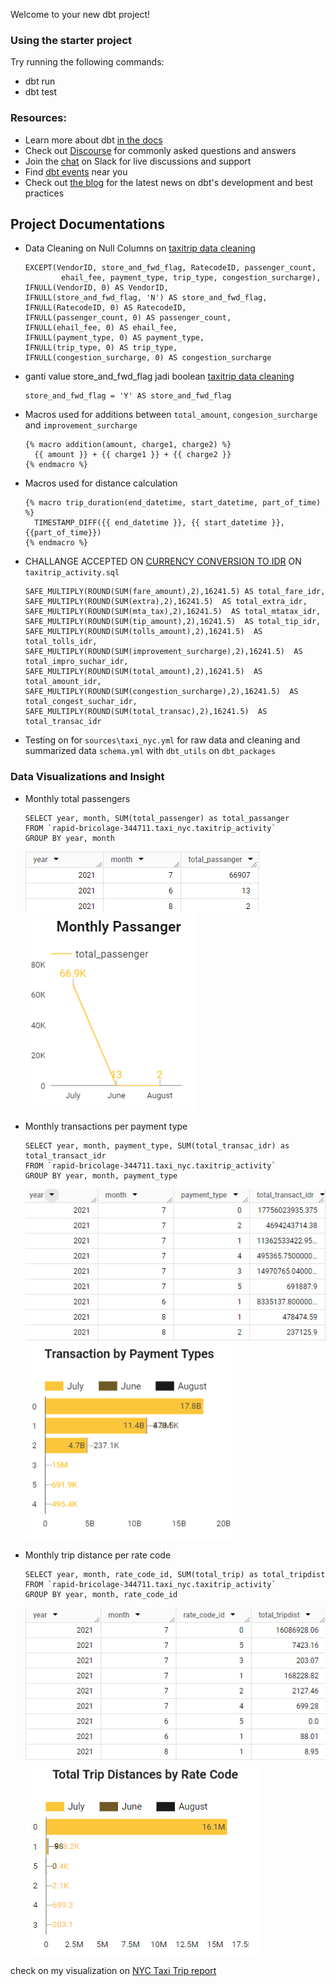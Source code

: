 Welcome to your new dbt project!

### Using the starter project

Try running the following commands:
- dbt run
- dbt test


### Resources:
- Learn more about dbt [in the docs](https://docs.getdbt.com/docs/introduction)
- Check out [Discourse](https://discourse.getdbt.com/) for commonly asked questions and answers
- Join the [chat](https://community.getdbt.com/) on Slack for live discussions and support
- Find [dbt events](https://events.getdbt.com) near you
- Check out [the blog](https://blog.getdbt.com/) for the latest news on dbt's development and best practices

## Project Documentations
- Data Cleaning on Null Columns on [taxitrip data cleaning](https://github.com/hendrywijaya98/nyc_taxi_trip/blob/main/models/taxitrip_clean.sql)
  ```
  EXCEPT(VendorID, store_and_fwd_flag, RatecodeID, passenger_count,
          ehail_fee, payment_type, trip_type, congestion_surcharge), 
  IFNULL(VendorID, 0) AS VendorID, 
  IFNULL(store_and_fwd_flag, 'N') AS store_and_fwd_flag, 
  IFNULL(RatecodeID, 0) AS RatecodeID, 
  IFNULL(passenger_count, 0) AS passenger_count, 
  IFNULL(ehail_fee, 0) AS ehail_fee, 
  IFNULL(payment_type, 0) AS payment_type, 
  IFNULL(trip_type, 0) AS trip_type, 
  IFNULL(congestion_surcharge, 0) AS congestion_surcharge
  ```
- ganti value store_and_fwd_flag jadi boolean [taxitrip data cleaning](https://github.com/hendrywijaya98/nyc_taxi_trip/blob/main/models/taxitrip_clean.sql)   
  ```
  store_and_fwd_flag = 'Y' AS store_and_fwd_flag
  ```
- Macros used for additions between `total_amount`, `congesion_surcharge` and `improvement_surcharge`
  ```
  {% macro addition(amount, charge1, charge2) %}
    {{ amount }} + {{ charge1 }} + {{ charge2 }}
  {% endmacro %}
  ```
- Macros used for distance calculation
  ```
  {% macro trip_duration(end_datetime, start_datetime, part_of_time) %}
    TIMESTAMP_DIFF({{ end_datetime }}, {{ start_datetime }}, {{part_of_time}})
  {% endmacro %}
  ```
- CHALLANGE ACCEPTED ON [CURRENCY CONVERSION TO IDR](https://www.investing.com/currencies/usd-idr-historical-data) ON `taxitrip_activity.sql`
  ```
  SAFE_MULTIPLY(ROUND(SUM(fare_amount),2),16241.5) AS total_fare_idr, 
  SAFE_MULTIPLY(ROUND(SUM(extra),2),16241.5)  AS total_extra_idr, 
  SAFE_MULTIPLY(ROUND(SUM(mta_tax),2),16241.5)  AS total_mtatax_idr, 
  SAFE_MULTIPLY(ROUND(SUM(tip_amount),2),16241.5)  AS total_tip_idr, 
  SAFE_MULTIPLY(ROUND(SUM(tolls_amount),2),16241.5)  AS total_tolls_idr, 
  SAFE_MULTIPLY(ROUND(SUM(improvement_surcharge),2),16241.5)  AS total_impro_suchar_idr, 
  SAFE_MULTIPLY(ROUND(SUM(total_amount),2),16241.5)  AS total_amount_idr, 
  SAFE_MULTIPLY(ROUND(SUM(congestion_surcharge),2),16241.5)  AS total_congest_suchar_idr, 
  SAFE_MULTIPLY(ROUND(SUM(total_transac),2),16241.5)  AS total_transac_idr
  ```
- Testing on for `sources\taxi_nyc.yml` for raw data and cleaning and summarized data `schema.yml` with `dbt_utils` on `dbt_packages`
### Data Visualizations and Insight
- Monthly total passengers
  ```
  SELECT year, month, SUM(total_passenger) as total_passanger
  FROM `rapid-bricolage-344711.taxi_nyc.taxitrip_activity`
  GROUP BY year, month
  ```
  ![](https://github.com/hendrywijaya98/nyc_taxi_trip/blob/main/document_images/monthly_passanger_query.PNG)
  ![](https://github.com/hendrywijaya98/nyc_taxi_trip/blob/main/document_images/monthly_passanger_chart.PNG)
- Monthly transactions per payment type
  ```
  SELECT year, month, payment_type, SUM(total_transac_idr) as total_transact_idr
  FROM `rapid-bricolage-344711.taxi_nyc.taxitrip_activity`
  GROUP BY year, month, payment_type
  ```
  ![](https://github.com/hendrywijaya98/nyc_taxi_trip/blob/main/document_images/monthly_transact_query.PNG)
  ![](https://github.com/hendrywijaya98/nyc_taxi_trip/blob/main/document_images/transact_by_payments.PNG)

- Monthly trip distance per rate code
  ```
  SELECT year, month, rate_code_id, SUM(total_trip) as total_tripdist
  FROM `rapid-bricolage-344711.taxi_nyc.taxitrip_activity`
  GROUP BY year, month, rate_code_id
  ```
  ![](https://github.com/hendrywijaya98/nyc_taxi_trip/blob/main/document_images/monthly_tripdist_query.PNG)
  ![](https://github.com/hendrywijaya98/nyc_taxi_trip/blob/main/document_images/monthly_trip_by_ratecode.PNG)  

check on my visualization on [NYC Taxi Trip report](https://lookerstudio.google.com/s/pt8Qw7h604M)

  
